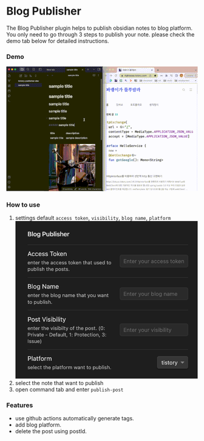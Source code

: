 # Blog Publisher

The Blog Publisher plugin helps to publish obsidian notes to blog platform. You only need to go through 3 steps to publish your note. please check the demo tab below for detailed instructions.

### Demo

![tistory publisher demo](./src/images/demo.gif)

### How to use

1. settings default `access token`, `visibility`, ``blog name``, `platform`
   ![settings.png](./src/images/settings.png)
2. select the note that want to publish
3. open command tab and enter `publish-post`

### Features

- use github actions automatically generate tags.
- add blog platform.
- delete the post using postId.
